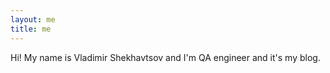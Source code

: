 ```yaml
---
layout: me
title: me
---
```


Hi! My name is Vladimir Shekhavtsov and I'm QA engineer and it's my blog.
